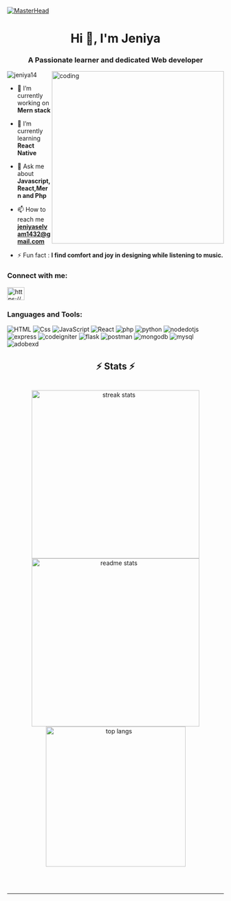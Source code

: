 [![MasterHead](https://camo.githubusercontent.com/48ec00ed4c84e771db4a1db90b56352923a8d644452a32b434d68e97006c9337/68747470733a2f2f63686b736b696c6c732e636f6d2f77702d636f6e74656e742f75706c6f6164732f323032302f30342f504e432d416e696d617465642d42616e6e6572732e676966)](https://github.com/Jeniya14)
<h1 align="center">Hi 👋, I'm Jeniya</h1>
<h3 align="center">A Passionate learner and dedicated Web developer</h3>
<img  align="right" alt="coding" width="400" src="https://cdn.dribbble.com/users/2704414/screenshots/7466903/media/b08ab576316bd4582fef189f471cd9e5.gif" />
<p align="left"> <img src="https://komarev.com/ghpvc/?username=jeniya14&label=Profile%20views&color=0e75b6&style=flat" alt="jeniya14" /> </p>

- 🔭 I’m currently working on **Mern stack**

- 🌱 I’m currently learning **React Native**

- 💬 Ask me about **Javascript,React,Mern and Php**

- 📫 How to reach me **jeniyaselvam1432@gmail.com**

- ⚡ Fun fact : **I find comfort and joy in designing while listening to music.**
  
<h3 align="left">Connect with me:</h3>
<p align="left">
<a href="https://linkedin.com/in/https://www.linkedin.com/in/jeniya-selvam-892793213/" target="blank"><img align="center" src="https://raw.githubusercontent.com/rahuldkjain/github-profile-readme-generator/master/src/images/icons/Social/linked-in-alt.svg" alt="https://www.linkedin.com/in/jeniya-selvam-892793213/" height="30" width="40" /></a>
</p>

<h3 align="left">Languages and Tools:</h3>

<p>
  <img alt="HTML" src="https://img.shields.io/badge/HTML-E34F26?logo=html5&logoColor=white&style=for-the-badge" />
  <img alt="Css" src="https://img.shields.io/badge/CSS-1572B6?logo=css3&logoColor=white&style=for-the-badge" />
  <img alt="JavaScript" src="https://img.shields.io/badge/JavaScript-F7DF1E?logo=javascript&logoColor=white&style=for-the-badge" />
  <img alt="React" src="https://img.shields.io/badge/React-61DAFB?logo=react&logoColor=white&style=for-the-badge" />
  <img alt="php" src="https://img.shields.io/badge/php-777BB4?logo=php&logoColor=white&style=for-the-badge" />
  <img alt="python" src="https://img.shields.io/badge/python-3776AB?logo=python&logoColor=white&style=for-the-badge" />
  <img alt="nodedotjs" src="https://img.shields.io/badge/node.js-339933?logo=nodedotjs&logoColor=white&style=for-the-badge" />
  <img alt="express" src="https://img.shields.io/badge/express-000000?logo=express&logoColor=white&style=for-the-badge" />
  <img alt="codeigniter" src="https://img.shields.io/badge/codeigniter-EF4223?logo=codeigniter&logoColor=white&style=for-the-badge" />
  <img alt="flask" src="https://img.shields.io/badge/flask-000000?logo=flask&logoColor=white&style=for-the-badge" />
  <img alt="postman" src="https://img.shields.io/badge/postman-FF6C37?logo=postman&logoColor=white&style=for-the-badge" />
  <img alt="mongodb" src="https://img.shields.io/badge/mongodb-47A248?logo=mongodb&logoColor=white&style=for-the-badge" />
  <img alt="mysql" src="https://img.shields.io/badge/mysql-4479A1?logo=mysql&logoColor=white&style=for-the-badge" />
  <img alt="adobexd" src="https://img.shields.io/badge/adobexd-FF61F6?logo=adobexd&logoColor=white&style=for-the-badge" />
</p>

<h2 align="center">⚡ Stats ⚡</h2>
<br>

<div align=center>
  <img width=390 src="https://github-readme-streak-stats-salesp07.vercel.app/?user=jeniya14&count_private=true&theme=react&border_radius=10" alt="streak stats"/>
  <img width=390 src="https://github-readme-stats-salesp07.vercel.app/api?username=jeniya14&count_private=true&show_icons=true&theme=react&rank_icon=github&border_radius=10" alt="readme stats" />
  <br/>
  <img width=325 align="center" src="https://github-readme-stats-salesp07.vercel.app/api/top-langs/?username=jeniya14&langs_count=8&layout=compact&theme=react&border_radius=10&size_weight=0.5&count_weight=0.5&exclude_repo=github-readme-stats" alt="top langs" />
</div>

<br/><br/>
<hr/>
